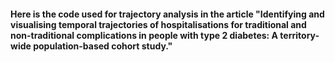 #### Here is the code used for trajectory analysis in the article "Identifying and visualising temporal trajectories of hospitalisations for traditional and non-traditional complications in people with type 2 diabetes: A territory-wide population-based cohort study."
